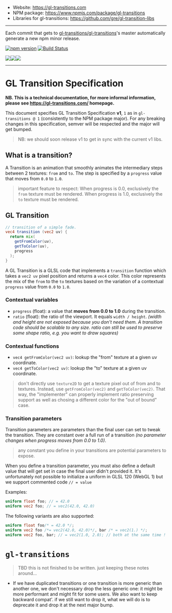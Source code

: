 
- Website: https://gl-transitions.com
- NPM package: https://www.npmjs.com/package/gl-transitions
- Libraries for gl-transitions: https://github.com/gre/gl-transition-libs

---

Each commit that gets to [gl-transitions/gl-transitions](https://github.com/gl-transitions/gl-transitions)'s master automatically generate a new npm minor release.

 [![npm version](https://badge.fury.io/js/gl-transitions.svg)](https://badge.fury.io/js/gl-transitions) [![Build Status](https://travis-ci.org/gl-transitions/gl-transitions.svg?branch=master)](https://travis-ci.org/gl-transitions/gl-transitions)

<img src="https://camo.githubusercontent.com/c42ecc6197b0f51a106fb50723f9bc6d2e1f925c/687474703a2f2f692e696d6775722e636f6d2f74573331704a452e676966" /><img src="https://camo.githubusercontent.com/7e34cd12d5a9afa94f470395b04b0914c978ce01/687474703a2f2f692e696d6775722e636f6d2f555a5a727775552e676966" /><img src="https://camo.githubusercontent.com/0456d4ed8753fbce027f1174dc8b22da548eeade/687474703a2f2f692e696d6775722e636f6d2f654974426a33582e676966" />

---

# GL Transition Specification

**NB. This is a technical documentation, for more informal information, please see https://gl-transitions.com/ homepage.**

This document specifies GL Transition Specification **v1**, `1` as in `gl-transitions @ 1` (consistently to the NPM package major). For any breaking changes in this specification, semver will be respected and the major will get bumped.

> NB: we should soon release v1 to get in sync with the current v1 libs.

## What is a transition?

A Transition is an animation that smoothly animates the intermediary steps between 2 textures: `from` and `to`. The step is specified by a `progress` value that moves from `0.0` to `1.0`.

> important feature to respect: When progress is 0.0, exclusively the `from` texture must be rendered. When progress is 1.0, exclusively the `to` texture must be rendered.

## GL Transition

```glsl
// transition of a simple fade.
vec4 transition (vec2 uv) {
  return mix(
    getFromColor(uv),
    getToColor(uv),
    progress
  );
}
```

A GL Transition is a GLSL code that implements a `transition` function which takes a `vec2 uv` pixel position and returns a `vec4` color. This color represents the mix of the `from` to the `to` textures based on the variation of a contextual `progress` value from `0.0` to `1.0`.

### Contextual variables

- `progress` (float): a value that **moves from 0.0 to 1.0** during the transition.
- `ratio` (float): the ratio of the viewport. It equals `width / height`. *(width and height are not exposed because you don't need them. A transition code should be scalable to any size. ratio can still be used to preserve some shape ratio, e.g. you want to draw squares)*

### Contextual functions

- `vec4 getFromColor(vec2 uv)`: lookup the "from" texture at a given uv coordinate.
- `vec4 getToColor(vec2 uv)`: lookup the "to" texture at a given uv coordinate.

> don't directly use `texture2D` to get a texture pixel out of from and to textures. Instead, use `getFromColor(vec2)` and `getToColor(vec2)`. That way, the "implementer" can properly implement ratio preserving support as well as chosing a different color for the "out of bound" case.


### Transition parameters

Transition parameters are parameters than the final user can set to tweak the transition. They are constant over a full run of a transition *(no parameter changes when progress moves from 0.0 to 1.0)*.

> any constant you define in your transitions are potential parameters to expose.

When you define a transition parameter, you must also define a default value that will get set in case the final user didn't provided it. It's unfortunately not possible to initialize a uniform in GLSL 120 (WebGL 1) but we support commented code `// = value`

Examples:

```glsl
uniform float foo; // = 42.0
uniform vec2 foo; // = vec2(42.0, 42.0)
```

The following variants are also supported:


```glsl
uniform float foo/* = 42.0 */;
uniform vec2 foo /*= vec2(42.0, 42.0)*/, bar /* = vec2(1.) */;
uniform vec2 foo, bar; // = vec2(1.0, 2.0); // both at the same time ! (needs a ';' if you have this second //, like usual glsl code)
```


# `gl-transitions`

> TBD this is not finished to be written. just keeping these notes around...

- If we have duplicated transitions or one transition is more generic than another one, we don't necessary drop the less generic one: it might be more performant and might fit for some users. We also want to keep backward compat'. if we still want to drop it, what we will do is to deprecate it and drop it at the next major bump.
